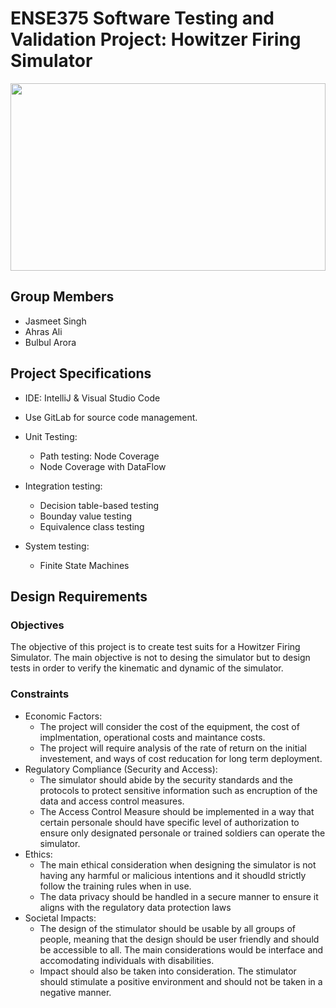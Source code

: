 # ENSE375 Software Testing and Validation Project: Howitzer Firing Simulator

<p align="center">
  <img src="http://photoshopcontest.com/view-entry/211714/votes.html" width="100%" height="300">
</p>


## Group Members
- Jasmeet Singh
- Ahras Ali
- Bulbul Arora

## Project Specifications

- IDE: IntelliJ & Visual Studio Code
- Use GitLab for source code management.
- Unit Testing: 
   - Path testing: Node Coverage
   - Node Coverage with DataFlow 

- Integration testing:
   - Decision table-based testing
   - Bounday value testing 
   - Equivalence class testing
   
- System testing:
   - Finite State Machines 

## Design Requirements

### Objectives
The objective of this project is to create test suits for a Howitzer Firing Simulator. The main objective is not to desing the simulator but to design tests in order to verify the kinematic and dynamic of the simulator.

### Constraints
- Economic Factors:
    - The project will consider the cost of the equipment, the cost of implmentation, operational costs and maintance costs.
    - The project will require analysis of the rate of return on the initial investement, and ways of cost reducation for 
      long term deployment.
- Regulatory Compliance (Security and Access):
    - The simulator should abide by the security standards and the protocols to protect sensitive information such as encruption of the data
      and access control measures.
    - The Access Control Measure should be implemented in a way that certain personale should have specific level of authorization to ensure
      only designated personale or trained soldiers can operate the simulator.
- Ethics:
    - The main ethical consideration when designing the simulator is not having any harmful or malicious intentions and it shoudld
      strictly follow the training rules when in use.
    - The data privacy should be handled in a secure manner to ensure it aligns with the regulatory data protection laws
- Societal Impacts:
    - The design of the stimulator should be usable by all groups of people, meaning that the design should be user friendly and 
      should be accessible to all. The main considerations would be interface and accomodating individuals with disabilities.
    - Impact should also be taken into consideration. The stimulator should stimulate a positive environment and should not be 
      taken in a negative manner.
